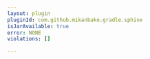 ```yaml
---
layout: plugin
pluginId: com.github.mikanbako.gradle.sphinx
isJarAvailable: true
error: NONE
violations: []

---
```

